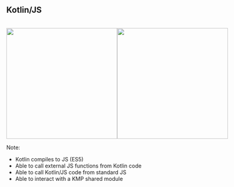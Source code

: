 ## Kotlin/JS

<br />
<div style="display: flex; justify-content: space-around;">
    <img src="img/kotlin-logo.png" height="290"/>
    <img src="img/js-logo.png" height="290" />
</div>

Note:
- Kotlin compiles to JS (ES5)
- Able to call external JS functions from Kotlin code
- Able to call Kotlin/JS code from standard JS
- Able to interact with a KMP shared module